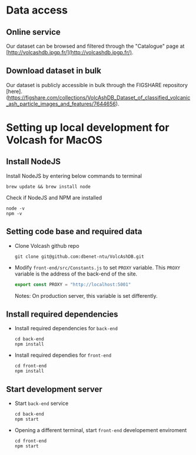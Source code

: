 # Data access

## Online service
Our dataset can be browsed and filtered through the "Catalogue" page at [http://volcashdb.ipgp.fr/](http://volcashdb.ipgp.fr/).

## Download dataset in bulk
Our dataset is publicly accessible in bulk through the FIGSHARE repository [here].(https://figshare.com/collections/VolcAshDB_Dataset_of_classified_volcanic_ash_particle_images_and_features/7644656).

# Setting up local development for Volcash for MacOS

## Install NodeJS

Install NodeJS by entering below commands to terminal

```shell
brew update && brew install node
```

Check if NodeJS and NPM are installed 

```shell
node -v 
npm -v
```

## Setting code base and required data

- Clone Volcash github repo 

    ```shell
    git clone git@github.com:dbenet-ntu/VolcAshDB.git
    ```

- Modify `front-end/src/Constants.js` to set `PROXY` variable. This `PROXY` variable is the address of the back-end of the site.

    ```javascript
    export const PROXY = "http://localhost:5001"
    ```
    
    Notes: On production server, this variable is set differently.

## Install required dependencies

- Install required dependencies for `back-end`

    ```shell
    cd back-end
    npm install
    ```

- Install required dependies for `front-end`
    ```shell
    cd front-end
    npm install
    ```

## Start development server

- Start `back-end` service

    ```shell
    cd back-end 
    npm start
    ```

- Opening a different terminal, start `front-end` developement enviroment

    ```shell
    cd front-end
    npm start
    ```



